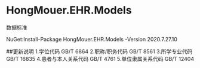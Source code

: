 # HongMouer.EHR.Models
数据标准



NuGet:Install-Package HongMouer.EHR.Models -Version 2020.7.27.10


##更新说明
      1.学位代码 GB/T 6864</i>
      2.职称/职务代码   GB/T 8561
      3.所学专业代码  GB/T 16835
      4.患者与本人关系代码  GB/T 4761
      5.单位隶属关系代码  GB/T 12404
